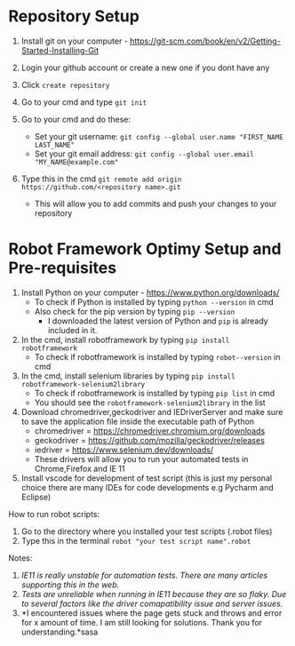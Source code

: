 # Repository Setup
1. Install git on your computer - https://git-scm.com/book/en/v2/Getting-Started-Installing-Git

2. Login your github account or create a new one if you dont have any

3. Click `create repository`

4. Go to your cmd and type `git init`

5. Go to your cmd and do these:
    - Set your git username: `git config --global user.name "FIRST_NAME LAST_NAME"`
    - Set your git email address: `git config --global user.email "MY_NAME@example.com"`

6. Type this in the cmd `git remote add origin https://github.com/<repository name>.git`
    - This will allow you to add commits and push your changes to your repository

# Robot Framework Optimy Setup and Pre-requisites

1. Install Python on your computer - https://www.python.org/downloads/
    - To check if Python is installed by typing `python --version` in cmd
    - Also check for the pip version by typing `pip --version`
        - I downloaded the latest version of Python and `pip` is already included in it.
2. In the cmd, install robotframework by typing `pip install robotframework`
    - To check if robotframework is installed by typing `robot--version` in cmd
3. In the cmd, install selenium libraries by typing `pip install robotframework-selenium2library`
    - To check if robotframework is installed by typing `pip list` in cmd
    - You should see the `robotframework-selenium2library` in the list
4. Download chromedriver,geckodriver and IEDriverServer and make sure to save the application file inside the executable path of Python
    - chromedriver = https://chromedriver.chromium.org/downloads
    - geckodriver = https://github.com/mozilla/geckodriver/releases
    - iedriver = https://www.selenium.dev/downloads/
    - These drivers will allow you to run your automated tests in Chrome,Firefox and IE 11
5. Install vscode for development of test script (this is just my personal choice there are many IDEs for code developments e.g Pycharm and Eclipse)

How to run robot scripts:
1. Go to the directory where you installed your test scripts (.robot files)
2. Type this in the terminal `robot "your test script name".robot`

Notes:
1. *IE11 is really unstable for automation tests. There are many articles supporting this in the web.*
2. *Tests are unreliable when running in IE11 because they are so flaky. Due to several factors like the driver comapatibility issue and server issues.*
3. *I encountered issues where the page gets stuck and throws and error for x amount of time. I am still looking for solutions. Thank you for understanding.*sasa
